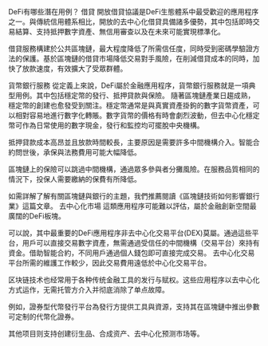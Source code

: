 DeFi有哪些潛在用例？
借貸
開放借貸協議是DeFi生態體系中最受歡迎的應用程序之一。與傳統信用體系相比，開放的去中心化借貸具備諸多優勢，其中包括即時交易結算、支持抵押數字資產、無信用審查以及在未來可能實現標準化。

借貸服務構建於公共區塊鏈，最大程度降低了所需信任度，同時受到密碼學驗證方法的保護。基於區塊鏈的借貸市場降低交易對手風險，在削減借貸成本的同時，加快了放款速度，有效擴大了受眾群體。

貨幣銀行服務
從定義上來說，DeFi屬於金融應用程序，貨幣銀行服務就是一項典型用例。其中包括穩定幣的發行、抵押貸款與保險。
隨著區塊鏈產業日趨成熟，穩定幣的創建也愈發受到關注。穩定幣通常是與真實資產掛鉤的數字貨幣資產，可以相對容易地進行數字化轉賬。數字貨幣的價格有時會劇烈波動，但去中心化穩定幣可作為日常使用的數字現金，發行和監控均可擺脫中央機構。

抵押貸款成本高昂並且放款時間較長，主要原因是需要許多中間機構介入。智能合約問世後，承保與法務費用可能大幅降低。

區塊鏈上的保險可以跳過中間機構，通過眾多參與者分攤風險。在服務品質相同的情況下，投保人需要繳納的保費有所降低。

如需詳解了解有關區塊鏈與銀行的主題，我們推薦閱讀《區塊鏈技術如何影響銀行業》這篇文章。
去中心化市場
這類應用程序可能難以評估，屬於金融創新空間最廣闊的DeFi板塊。

可以說，其中最重要的DeFi應用程序非去中心化交易平台(DEX)莫屬。通過這些平台，用戶可以直接交易數字資產，無需通過受信任的中間機構（交易平台）來持有資金。借助智能合約，不同用戶通過個人錢包即可直接完成交易。
去中心化交易平台所需的維護工作較少，因此交易費用遠低於中心化交易平台。

区块链技术也经常用于各种传统金融工具的发行与赋权。这些应用程序以去中心化方式运作，无需托管方介入并彻底消除了单点故障。

例如，證券型代幣發行平台為發行方提供工具與資源，支持其在區塊鏈中推出參數可定制的代幣化證券。

其他项目则支持创建衍生品、合成资产、去中心化预测市场等。
